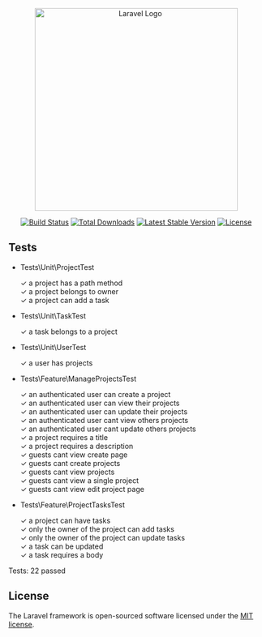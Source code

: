<p align="center"><a href="https://laravel.com" target="_blank"><img src="https://raw.githubusercontent.com/laravel/art/master/logo-lockup/5%20SVG/2%20CMYK/1%20Full%20Color/laravel-logolockup-cmyk-red.svg" width="400" alt="Laravel Logo"></a></p>

<p align="center">
<a href="https://travis-ci.org/laravel/framework"><img src="https://travis-ci.org/laravel/framework.svg" alt="Build Status"></a>
<a href="https://packagist.org/packages/laravel/framework"><img src="https://img.shields.io/packagist/dt/laravel/framework" alt="Total Downloads"></a>
<a href="https://packagist.org/packages/laravel/framework"><img src="https://img.shields.io/packagist/v/laravel/framework" alt="Latest Stable Version"></a>
<a href="https://packagist.org/packages/laravel/framework"><img src="https://img.shields.io/packagist/l/laravel/framework" alt="License"></a>
</p>

## Tests

 - Tests\Unit\ProjectTest
  
   ✓ a project has a path method<br/>
   ✓ a project belongs to owner<br/>
   ✓ a project can add a task<br/>

 - Tests\Unit\TaskTest
  
   ✓ a task belongs to a project<br/>

 - Tests\Unit\UserTest
  
   ✓ a user has projects<br/>

 - Tests\Feature\ManageProjectsTest
  
   ✓ an authenticated user can create a project<br/>
   ✓ an authenticated user can view their projects<br/>
   ✓ an authenticated user can update their projects<br/>
   ✓ an authenticated user cant view others projects<br/>
   ✓ an authenticated user cant update others projects<br/>
   ✓ a project requires a title<br/>
   ✓ a project requires a description<br/>
   ✓ guests cant view create page<br/>
   ✓ guests cant create projects<br/>
   ✓ guests cant view projects<br/>
   ✓ guests cant view a single project<br/>
   ✓ guests cant view edit project page<br/>

 - Tests\Feature\ProjectTasksTest
 
   ✓ a project can have tasks<br/>
   ✓ only the owner of the project can add tasks<br/>
   ✓ only the owner of the project can update tasks<br/>
   ✓ a task can be updated<br/>
   ✓ a task requires a body<br/>

  Tests:  22 passed
  
## License

The Laravel framework is open-sourced software licensed under the [MIT license](https://opensource.org/licenses/MIT).
